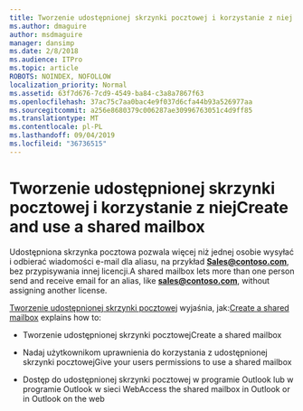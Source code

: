 ```yaml
---
title: Tworzenie udostępnionej skrzynki pocztowej i korzystanie z niej
ms.author: dmaguire
author: msdmaguire
manager: dansimp
ms.date: 2/8/2018
ms.audience: ITPro
ms.topic: article
ROBOTS: NOINDEX, NOFOLLOW
localization_priority: Normal
ms.assetid: 63f7d676-7cd9-4549-ba84-c3a8a7867f63
ms.openlocfilehash: 37ac75c7aa0bac4e9f037d6cfa44b93a526977aa
ms.sourcegitcommit: a256e8680379c006287ae30996763051c4d9ff85
ms.translationtype: MT
ms.contentlocale: pl-PL
ms.lasthandoff: 09/04/2019
ms.locfileid: "36736515"
---
```

# <a name="create-and-use-a-shared-mailbox"></a><span data-ttu-id="1c93d-102">Tworzenie udostępnionej skrzynki pocztowej i korzystanie z niej</span><span class="sxs-lookup"><span data-stu-id="1c93d-102">Create and use a shared mailbox</span></span>

<span data-ttu-id="1c93d-103">Udostępniona skrzynka pocztowa pozwala więcej niż jednej osobie wysyłać i odbierać wiadomości e-mail dla aliasu, na przykład **Sales@contoso.com**, bez przypisywania innej licencji.</span><span class="sxs-lookup"><span data-stu-id="1c93d-103">A shared mailbox lets more than one person send and receive email for an alias, like **sales@contoso.com**, without assigning another license.</span></span>
  
<span data-ttu-id="1c93d-104">[Tworzenie udostępnionej skrzynki pocztowej](https://docs.microsoft.com/office365/admin/email/create-a-shared-mailbox) wyjaśnia, jak:</span><span class="sxs-lookup"><span data-stu-id="1c93d-104">[Create a shared mailbox](https://docs.microsoft.com/office365/admin/email/create-a-shared-mailbox) explains how to:</span></span> 
  
- <span data-ttu-id="1c93d-105">Tworzenie udostępnionej skrzynki pocztowej</span><span class="sxs-lookup"><span data-stu-id="1c93d-105">Create a shared mailbox</span></span>
    
- <span data-ttu-id="1c93d-106">Nadaj użytkownikom uprawnienia do korzystania z udostępnionej skrzynki pocztowej</span><span class="sxs-lookup"><span data-stu-id="1c93d-106">Give your users permissions to use a shared mailbox</span></span>
    
- <span data-ttu-id="1c93d-107">Dostęp do udostępnionej skrzynki pocztowej w programie Outlook lub w programie Outlook w sieci Web</span><span class="sxs-lookup"><span data-stu-id="1c93d-107">Access the shared mailbox in Outlook or in Outlook on the web</span></span>
    

